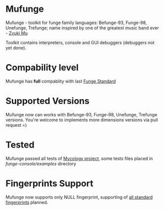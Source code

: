 # Mufunge

Mufunge - toolkit for funge family languages: Befunge-93, Funge-98, Unefunge, Trefunge; name inspired by one of the greatest music band ever - [Zvuki Mu](https://www.youtube.com/watch?v=t_0aXsWPltk)  

Toolkit contains interpreters, console and GUI debuggers (debuggers not yet done).

# Compability level

Mufunge has **full** compablity with last [Funge Standard](https://catseye.tc/view/funge-98/doc/funge98.markdown)  

# Supported Versions

Mufunge now can works with Befunge-93, Funge-98, Unefunge, Trefunge versions. You're welcome to implements more dimensions versions via pull request =)

# Tested

Mufunge passed all tests of [Mycology project](https://github.com/Deewiant/Mycology), some tests files placed in *funge-console/examples* directory

# Fingerprints Support

Mufunge now supports only NULL fingerprint, supporting of [all standard fingerprints](http://rcfunge98.com/rcsfingers.html) planned.



